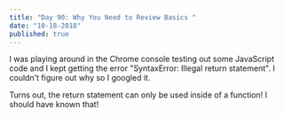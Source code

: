 ```yaml
---
title: "Day 90: Why You Need to Review Basics "
date: "10-18-2018"
published: true
---
```

I was playing around in the Chrome console testing out some JavaScript code and I kept getting the error "SyntaxError: Illegal return statement". I couldn't figure out why so I googled it.

Turns out, the return statement can only be used inside of a function! I should have known that!
